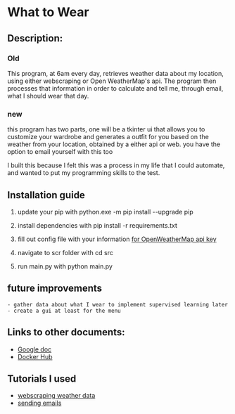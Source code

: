 # What to Wear

## Description:
### Old 
This program, at 6am every day, retrieves weather data about my location, using either webscraping or Open WeatherMap's api. The program then processes that information in order to calculate and tell me, through email, what I should wear that day.
### new
this program has two parts, one will be a tkinter ui that allows you to customize your wardrobe and generates a outfit for you based on the weather from your location, obtained by a either api or web. you have the option to email yourself with this too 

I built this because I felt this was a process in my life that I could automate, and wanted to put my programming skills to the test.

## Installation guide
1. update your pip with
    python.exe -m pip install --upgrade pip

2. install dependencies with
    pip install -r requirements.txt

3. fill out config file with your information
    [for OpenWeatherMap api key](https://openweathermap.org/)

4. navigate to scr folder with
    cd src

5. run main.py with
    python main.py
    
## future improvements
    - gather data about what I wear to implement supervised learning later
    - create a gui at least for the menu

## Links to other documents:
- [Google doc](https://docs.google.com/document/d/1FkmB037FntJbgY8V3NB2TJgsuS_zxG-1/edit)
- [Docker Hub](https://hub.docker.com/repository/docker/al964440/whattowear/general)

## Tutorials I used
- [webscraping weather data](https://youtu.be/cta1yCb3vA8) 
- [sending emails](https://youtu.be/B1IsCbXp0uE)
